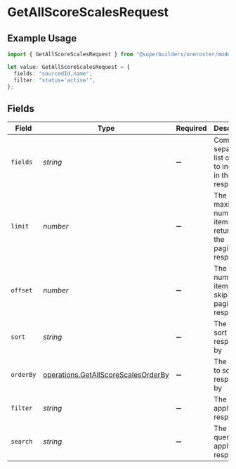 # GetAllScoreScalesRequest

## Example Usage

```typescript
import { GetAllScoreScalesRequest } from "@superbuilders/oneroster/models/operations";

let value: GetAllScoreScalesRequest = {
  fields: "sourcedId,name",
  filter: "status='active'",
};
```

## Fields

| Field                                                                                      | Type                                                                                       | Required                                                                                   | Description                                                                                | Example                                                                                    |
| ------------------------------------------------------------------------------------------ | ------------------------------------------------------------------------------------------ | ------------------------------------------------------------------------------------------ | ------------------------------------------------------------------------------------------ | ------------------------------------------------------------------------------------------ |
| `fields`                                                                                   | *string*                                                                                   | :heavy_minus_sign:                                                                         | Comma-separated list of fields to include in the response                                  | sourcedId,name                                                                             |
| `limit`                                                                                    | *number*                                                                                   | :heavy_minus_sign:                                                                         | The maximum number of items to return in the paginated response                            | 100                                                                                        |
| `offset`                                                                                   | *number*                                                                                   | :heavy_minus_sign:                                                                         | The number of items to skip in the paginated response                                      | 0                                                                                          |
| `sort`                                                                                     | *string*                                                                                   | :heavy_minus_sign:                                                                         | The field to sort the response by                                                          |                                                                                            |
| `orderBy`                                                                                  | [operations.GetAllScoreScalesOrderBy](../../models/operations/getallscorescalesorderby.md) | :heavy_minus_sign:                                                                         | The order to sort the response by                                                          |                                                                                            |
| `filter`                                                                                   | *string*                                                                                   | :heavy_minus_sign:                                                                         | The filter to apply to the response                                                        | status='active'                                                                            |
| `search`                                                                                   | *string*                                                                                   | :heavy_minus_sign:                                                                         | The search query to apply to the response                                                  |                                                                                            |